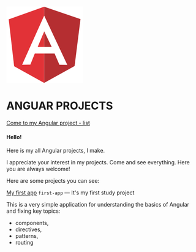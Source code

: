                                                                                                                                [![Angular logo](img/angular.svg)](https://renjeka.github.io/Angular_Projects)

# ANGUAR PROJECTS

[Come to my Angular project - list](https://renjeka.github.io/Angular_Projects/  "My Angular site")

#### Hello!
Here is my all Angular projects, I make.

I appreciate your interest in my projects. Come and see everything. Here you are always welcome! 

Here are some projects you can see:

[My first app](#  "My first Angular app")
`first-app` — It's my first study project

This is a very simple application for understanding the basics of Angular and fixing key topics:
+ components, 
+ directives, 
+ patterns, 
+ routing